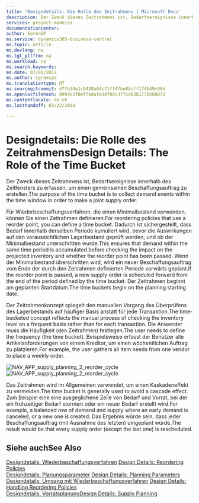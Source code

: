 ```yaml
---
title: 'Designdetails: Die Rolle des Zeitrahmens | Microsoft Docs'
description: Der Zweck dieses Zeitrahmens ist, Bedarfsereignisse innerhalb des Zeitfensters zu erfassen, um einen gemeinsamen Beschaffungsauftrag zu erstellen.
services: project-madeira
documentationcenter: 
author: SorenGP
ms.service: dynamics365-business-central
ms.topic: article
ms.devlang: na
ms.tgt_pltfrm: na
ms.workload: na
ms.search.keywords: 
ms.date: 07/01/2017
ms.author: sgroespe
ms.translationtype: HT
ms.sourcegitcommit: d7fb34e1c9428a64c71ff47be8bcff174649c00d
ms.openlocfilehash: 099465f0ef7bdafa3df80c377cd83b177bb68072
ms.contentlocale: de-ch
ms.lasthandoff: 03/22/2018

---
```

# <a name="design-details-the-role-of-the-time-bucket"></a><span data-ttu-id="5171e-103">Designdetails: Die Rolle des Zeitrahmens</span><span class="sxs-lookup"><span data-stu-id="5171e-103">Design Details: The Role of the Time Bucket</span></span>
<span data-ttu-id="5171e-104">Der Zweck dieses Zeitrahmens ist, Bedarfsereignisse innerhalb des Zeitfensters zu erfassen, um einen gemeinsamen Beschaffungsauftrag zu erstellen.</span><span class="sxs-lookup"><span data-stu-id="5171e-104">The purpose of the time bucket is to collect demand events within the time window in order to make a joint supply order.</span></span>  
  
 <span data-ttu-id="5171e-105">Für Wiederbeschaffungsverfahren, die einen Minimalbestand verwenden, können Sie einen Zeitrahmen definieren.</span><span class="sxs-lookup"><span data-stu-id="5171e-105">For reordering policies that use a reorder point, you can define a time bucket.</span></span> <span data-ttu-id="5171e-106">Dadurch ist sichergestellt, dass Bedarf innerhalb derselben Periode kumuliert wird, bevor die Auswirkungen auf den voraussichtlichen Lagerbestand geprüft werden, und ob der Minimalbestand unterschritten wurde.</span><span class="sxs-lookup"><span data-stu-id="5171e-106">This ensures that demand within the same time period is accumulated before checking the impact on the projected inventory and whether the reorder point has been passed.</span></span> <span data-ttu-id="5171e-107">Wenn der Minimalbestand überschritten wird, wird ein neuer Beschaffungsauftrag vom Ende der durch den Zeitrahmen definierten Periode vorwärts geplant.</span><span class="sxs-lookup"><span data-stu-id="5171e-107">If the reorder point is passed, a new supply order is scheduled forward from the end of the period defined by the time bucket.</span></span> <span data-ttu-id="5171e-108">Der Zeitrahmen beginnt am geplanten Startdatum.</span><span class="sxs-lookup"><span data-stu-id="5171e-108">The time buckets begin on the planning starting date.</span></span>  
  
 <span data-ttu-id="5171e-109">Der Zeitrahmenkonzept spiegelt den manuellen Vorgang des Überprüfens des Lagerbestands auf häufiger Basis anstatt für jede Transaktion.</span><span class="sxs-lookup"><span data-stu-id="5171e-109">The time-bucketed concept reflects the manual process of checking the inventory level on a frequent basis rather than for each transaction.</span></span> <span data-ttu-id="5171e-110">Die Anwender muss die Häufigkeit (den Zeitrahmen) festlegen.</span><span class="sxs-lookup"><span data-stu-id="5171e-110">The user needs to define the frequency (the time bucket).</span></span> <span data-ttu-id="5171e-111">Beispielsweise erfasst der Benutzer alle Artikelanforderungen von einem Kreditor, um einen wöchentlichen Auftrag zu platzieren.</span><span class="sxs-lookup"><span data-stu-id="5171e-111">For example, the user gathers all item needs from one vendor to place a weekly order.</span></span>  
  
 <span data-ttu-id="5171e-112">![](media/nav_app_supply_planning_2_reorder_cycle.png "NAV_APP_supply_planning_2_reorder_cycle")</span><span class="sxs-lookup"><span data-stu-id="5171e-112">![](media/nav_app_supply_planning_2_reorder_cycle.png "NAV_APP_supply_planning_2_reorder_cycle")</span></span>  
  
 <span data-ttu-id="5171e-113">Das Zeitrahmen wird im Allgemeinen verwendet, um einen Kaskadeneffekt zu vermeiden.</span><span class="sxs-lookup"><span data-stu-id="5171e-113">The time bucket is generally used to avoid a cascade effect.</span></span> <span data-ttu-id="5171e-114">Zum Beispiel eine eine ausgeglichene Zeile von Bedarf und Vorrat, bei der ein frühzeitiger Bedarf storniert oder ein neuer Bedarf erstellt wird.</span><span class="sxs-lookup"><span data-stu-id="5171e-114">For example, a balanced row of demand and supply where an early demand is canceled, or a new one is created.</span></span> <span data-ttu-id="5171e-115">Das Ergebnis würde sein, dass jeder Beschaffungsauftrag (mit Ausnahme des letzten) umgeplant würde.</span><span class="sxs-lookup"><span data-stu-id="5171e-115">The result would be that every supply order (except the last one) is rescheduled.</span></span>  
  
## <a name="see-also"></a><span data-ttu-id="5171e-116">Siehe auch</span><span class="sxs-lookup"><span data-stu-id="5171e-116">See Also</span></span>  
 <span data-ttu-id="5171e-117">[Designdetails: Wiederbeschaffungsverfahren](design-details-reordering-policies.md) </span><span class="sxs-lookup"><span data-stu-id="5171e-117">[Design Details: Reordering Policies](design-details-reordering-policies.md) </span></span>  
 <span data-ttu-id="5171e-118">[Designdetails: Planungsparameter](design-details-planning-parameters.md) </span><span class="sxs-lookup"><span data-stu-id="5171e-118">[Design Details: Planning Parameters](design-details-planning-parameters.md) </span></span>  
 <span data-ttu-id="5171e-119">[Designdetails: Umgang mit Wiederbeschaffungsverfahren](design-details-handling-reordering-policies.md) </span><span class="sxs-lookup"><span data-stu-id="5171e-119">[Design Details: Handling Reordering Policies](design-details-handling-reordering-policies.md) </span></span>  
 [<span data-ttu-id="5171e-120">Designdetails: Vorratsplanung</span><span class="sxs-lookup"><span data-stu-id="5171e-120">Design Details: Supply Planning</span></span>](design-details-supply-planning.md)
